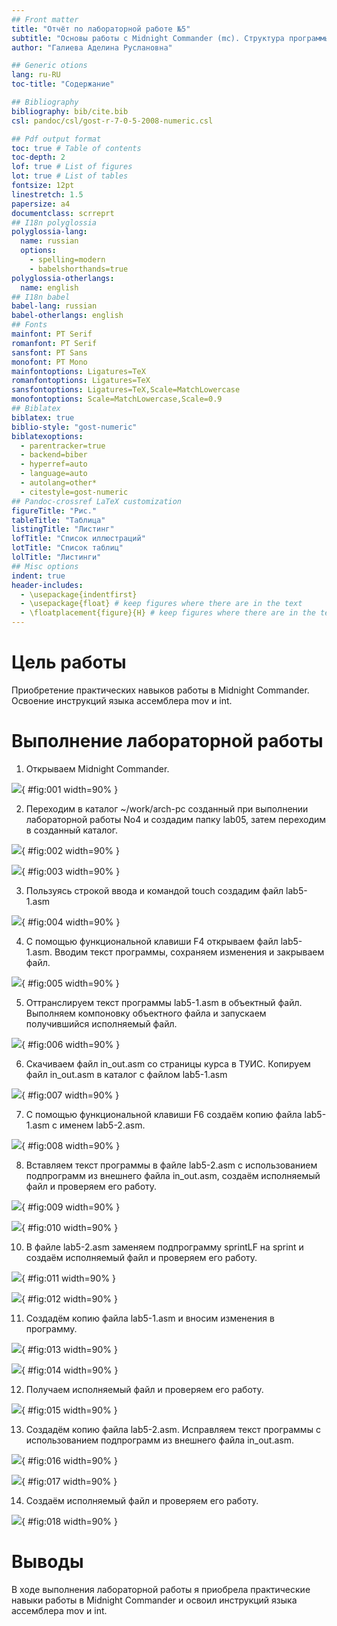 ```yaml
---
## Front matter
title: "Отчёт по лабораторной работе №5"
subtitle: "Основы работы с Midnight Commander (mc). Структура программы на языке ассемблера NASM. Системные вызовы в ОС GNU Linux"
author: "Галиева Аделина Руслановна"

## Generic otions
lang: ru-RU
toc-title: "Содержание"

## Bibliography
bibliography: bib/cite.bib
csl: pandoc/csl/gost-r-7-0-5-2008-numeric.csl

## Pdf output format
toc: true # Table of contents
toc-depth: 2
lof: true # List of figures
lot: true # List of tables
fontsize: 12pt
linestretch: 1.5
papersize: a4
documentclass: scrreprt
## I18n polyglossia
polyglossia-lang:
  name: russian
  options:
	- spelling=modern
	- babelshorthands=true
polyglossia-otherlangs:
  name: english
## I18n babel
babel-lang: russian
babel-otherlangs: english
## Fonts
mainfont: PT Serif
romanfont: PT Serif
sansfont: PT Sans
monofont: PT Mono
mainfontoptions: Ligatures=TeX
romanfontoptions: Ligatures=TeX
sansfontoptions: Ligatures=TeX,Scale=MatchLowercase
monofontoptions: Scale=MatchLowercase,Scale=0.9
## Biblatex
biblatex: true
biblio-style: "gost-numeric"
biblatexoptions:
  - parentracker=true
  - backend=biber
  - hyperref=auto
  - language=auto
  - autolang=other*
  - citestyle=gost-numeric
## Pandoc-crossref LaTeX customization
figureTitle: "Рис."
tableTitle: "Таблица"
listingTitle: "Листинг"
lofTitle: "Список иллюстраций"
lotTitle: "Список таблиц"
lolTitle: "Листинги"
## Misc options
indent: true
header-includes:
  - \usepackage{indentfirst}
  - \usepackage{float} # keep figures where there are in the text
  - \floatplacement{figure}{H} # keep figures where there are in the text
---
```


# Цель работы


Приобретение практических навыков работы в Midnight Commander. Освоение
инструкций языка ассемблера mov и int.



# Выполнение лабораторной работы


1. Открываем Midnight Commander.


![](image/1.png){ #fig:001 width=90% }


2. Переходим в каталог ~/work/arch-pc созданный при выполнении лабораторной работы No4 и создадим папку lab05, затем переходим в созданный каталог.


![](image/2.png){ #fig:002 width=90% }

![](image/3.png){ #fig:003 width=90% }


3. Пользуясь строкой ввода и командой touch создадим файл lab5-1.asm


![](image/4.png){ #fig:004 width=90% }


4. С помощью функциональной клавиши F4 открываем файл lab5-1.asm. Вводим текст программы, сохраняем изменения и закрываем файл.


![](image/5.png){ #fig:005 width=90% }


5. Оттранслируем текст программы lab5-1.asm в объектный файл. Выполняем компоновку объектного файла и запускаем получившийся исполняемый файл.


![](image/6.png){ #fig:006 width=90% }


6. Скачиваем файл in_out.asm со страницы курса в ТУИС. Копируем файл in_out.asm в каталог с файлом lab5-1.asm


![](image/7.png){ #fig:007 width=90% }


7. С помощью функциональной клавиши F6 создаём копию файла lab5-1.asm с именем lab5-2.asm.


![](image/8.png){ #fig:008 width=90% }


8. Вставляем текст программы в файле lab5-2.asm с использованием подпрограмм из внешнего файла in_out.asm, cоздаём исполняемый файл и проверяем его работу.


![](image/9.png){ #fig:009 width=90% }

![](image/10.png){ #fig:010 width=90% }


10.  В файле lab5-2.asm заменяем подпрограмму sprintLF на sprint и создаём исполняемый файл и проверяем его работу.


![](image/11.png){ #fig:011 width=90% }

![](image/12.png){ #fig:012 width=90% }


11. Создадём копию файла lab5-1.asm и вносим изменения в программу.


![](image/13.png){ #fig:013 width=90% }

![](image/14.png){ #fig:014 width=90% }


12. Получаем исполняемый файл и проверяем его работу.


![](image/15.png){ #fig:015 width=90% }


13.  Создадём копию файла lab5-2.asm. Исправляем текст программы с использованием подпрограмм из внешнего файла in_out.asm.


![](image/16.png){ #fig:016 width=90% }

![](image/17.png){ #fig:017 width=90% }


14. Создаём исполняемый файл и проверяем его работу. 


![](image/18.png){ #fig:018 width=90% }



# Выводы

В ходе выполнения лабораторной работы я приобрела практические навыки работы в Midnight Commander и освоил инструкций языка ассемблера mov и int.


